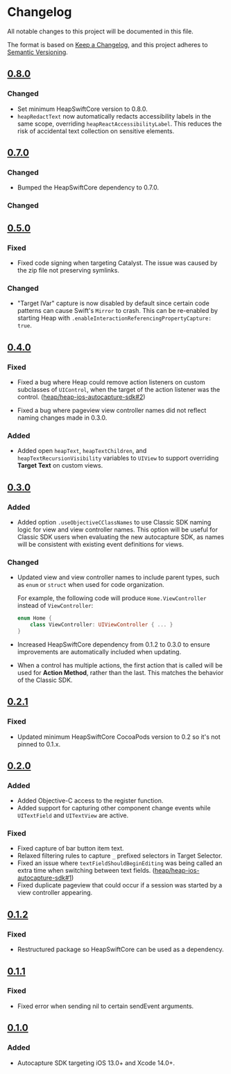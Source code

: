 # Changelog

All notable changes to this project will be documented in this file.

The format is based on [Keep a Changelog](https://keepachangelog.com/en/1.0.0/),
and this project adheres to [Semantic Versioning](https://semver.org/spec/v2.0.0.html).

## [0.8.0]

### Changed

- Set minimum HeapSwiftCore version to 0.8.0.
- `heapRedactText` now automatically redacts accessibility labels in the same scope, overriding
  `heapReactAccessibilityLabel`.  This reduces the risk of accidental text collection on sensitive
  elements.

## [0.7.0]

### Changed

- Bumped the HeapSwiftCore dependency to 0.7.0.

### Changed

## [0.5.0]

### Fixed

- Fixed code signing when targeting Catalyst. The issue was caused by the zip file not preserving
  symlinks.

### Changed

- "Target IVar" capture is now disabled by default since certain code patterns can cause Swift's
  `Mirror` to crash.  This can be re-enabled by starting Heap with
  `.enableInteractionReferencingPropertyCapture: true`.

## [0.4.0]

### Fixed

- Fixed a bug where Heap could remove action listeners on custom subclasses of `UIControl`, when
  the target of the action listener was the control.
  ([heap/heap-ios-autocapture-sdk#2](https://github.com/heap/heap-ios-autocapture-sdk/issues/2))

- Fixed a bug where pageview view controller names did not reflect naming changes made in 0.3.0.

### Added

- Added open `heapText`, `heapTextChildren`, and `heapTextRecursionVisibility`
   variables to `UIView` to support overriding **Target Text** on custom views.

## [0.3.0]

### Added

- Added option `.useObjectiveCClassNames` to use Classic SDK naming logic for view and view
  controller names.  This option will be useful for Classic SDK users when evaluating the new
  autocapture SDK, as names will be consistent with existing event definitions for views.

### Changed

- Updated view and view controller names to include parent types, such as `enum` or
  `struct` when used for code organization.
  
  For example, the following code will produce `Home.ViewController` instead of `ViewController`:
  
  ```swift
  enum Home {
      class ViewController: UIViewController { ... }
  }
  ```

- Increased HeapSwiftCore dependency from 0.1.2 to 0.3.0 to ensure
  improvements are automatically included when updating.
  
- When a control has multiple actions, the first action that is called will be used for
  **Action Method**, rather than the last.  This matches the behavior of the Classic SDK.

## [0.2.1]

### Fixed

- Updated minimum HeapSwiftCore CocoaPods version to 0.2 so it's not pinned to 0.1.x.

## [0.2.0]

### Added

- Added Objective-C access to the register function.
- Added support for capturing other component change events while `UITextField` and `UITextView` are active.

### Fixed

- Fixed capture of bar button item text.
- Relaxed filtering rules to capture `_` prefixed selectors in Target Selector.
- Fixed an issue where `textFieldShouldBeginEditing` was being called an extra time
  when switching between text fields.
  ([heap/heap-ios-autocapture-sdk#1](https://github.com/heap/heap-ios-autocapture-sdk/issues/1))
- Fixed duplicate pageview that could occur if a session was started by a
  view controller appearing.

## [0.1.2]

### Fixed

- Restructured package so HeapSwiftCore can be used as a dependency.

## [0.1.1]

### Fixed

- Fixed error when sending nil to certain sendEvent arguments.

## [0.1.0]

### Added

- Autocapture SDK targeting iOS 13.0+ and Xcode 14.0+.

[0.8.0]: https://github.com/heap/heap-ios-autocapture-sdk/releases/tag/0.8.0
[0.7.0]: https://github.com/heap/heap-ios-autocapture-sdk/releases/tag/0.7.0
[0.5.0]: https://github.com/heap/heap-ios-autocapture-sdk/releases/tag/0.5.0
[0.4.0]: https://github.com/heap/heap-ios-autocapture-sdk/releases/tag/0.4.0
[0.3.0]: https://github.com/heap/heap-ios-autocapture-sdk/releases/tag/0.3.0
[0.2.1]: https://github.com/heap/heap-ios-autocapture-sdk/releases/tag/0.2.1
[0.2.0]: https://github.com/heap/heap-ios-autocapture-sdk/releases/tag/0.2.0
[0.1.2]: https://github.com/heap/heap-ios-autocapture-sdk/releases/tag/0.1.2
[0.1.1]: https://github.com/heap/heap-ios-autocapture-sdk/releases/tag/0.1.1
[0.1.0]: https://github.com/heap/heap-ios-autocapture-sdk/releases/tag/0.1.0
